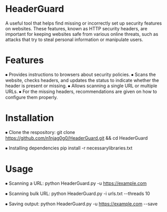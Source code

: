 # HeaderGuard
A useful tool that helps find missing or incorrectly set up security features on websites. These features, known as HTTP security headers, are important for keeping websites safe from various online threats, such as attacks that try to steal personal information or manipulate users.

# Features
⦁	Provides instructions to browsers about security policies.
⦁	Scans the website, checks headers, and updates the status to indicate whether the header is present or missing.
⦁	Allows scanning a single URL or multiple URLs.
⦁	For the missing headers, recommendations are given on how to configure them properly.

# Installation
⦁ Clone the respository:
git clone https://github.com/n1njag0g0/HeaderGuard.git && cd HeaderGuard

⦁ Installing dependencies
pip install -r necessarylibraries.txt

# Usage
⦁ Scanning a URL:
python HeaderGuard.py -u https://example.com

⦁ Scanning bulk URL:
python HeaderGuard.py -i urls.txt --threads 10

⦁ Saving output:
python HeaderGuard.py -u https://example.com --save
